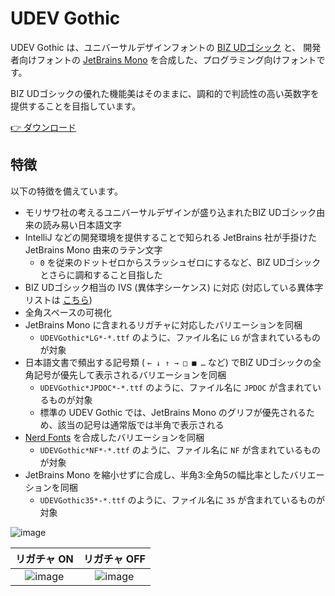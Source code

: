 # UDEV Gothic

UDEV Gothic は、ユニバーサルデザインフォントの [BIZ UDゴシック](https://github.com/googlefonts/morisawa-biz-ud-gothic) と、 開発者向けフォントの [JetBrains Mono](https://github.com/JetBrains/JetBrainsMono) を合成した、プログラミング向けフォントです。

BIZ UDゴシックの優れた機能美はそのままに、調和的で判読性の高い英数字を提供することを目指しています。

[👉 ダウンロード](https://github.com/yuru7/udev-gothic/releases)

## 特徴

以下の特徴を備えています。

- モリサワ社の考えるユニバーサルデザインが盛り込まれたBIZ UDゴシック由来の読み易い日本語文字
- IntelliJ などの開発環境を提供することで知られる JetBrains 社が手掛けた JetBrains Mono 由来のラテン文字
  - `0` を従来のドットゼロからスラッシュゼロにするなど、BIZ UDゴシックとさらに調和すること目指した
- BIZ UDゴシック相当の IVS (異体字シーケンス) に対応 (対応している異体字リストは [こちら](https://raw.githubusercontent.com/yuru7/udev-gothic/main/doc/ivs.txt))
- 全角スペースの可視化
- JetBrains Mono に含まれるリガチャに対応したバリエーションを同梱
  - `UDEVGothic*LG*-*.ttf` のように、ファイル名に `LG` が含まれているものが対象
- 日本語文書で頻出する記号類 ( `← ↓ ↑ → □ ■ …` など) でBIZ UDゴシックの全角記号が優先して表示されるバリエーションを同梱
  - `UDEVGothic*JPDOC*-*.ttf` のように、ファイル名に `JPDOC` が含まれているものが対象
  - 標準の UDEV Gothic では、JetBrains Mono のグリフが優先されるため、該当の記号は通常版では半角で表示される
- [Nerd Fonts](https://www.nerdfonts.com/) を合成したバリエーションを同梱
  - `UDEVGothic*NF*-*.ttf` のように、ファイル名に `NF` が含まれているものが対象
- JetBrains Mono を縮小せずに合成し、半角3:全角5の幅比率としたバリエーションを同梱
  - `UDEVGothic35*-*.ttf` のように、ファイル名に `35` が含まれているものが対象

![image](https://user-images.githubusercontent.com/13458509/159846115-826e87f5-90e6-4f10-90f5-652e4790f0ff.png)

|リガチャ ON|リガチャ OFF|
|:---:|:---:|
|![image](https://user-images.githubusercontent.com/13458509/159891788-b97865ee-9b94-4691-b44e-f39f55a8bdef.png)|![image](https://user-images.githubusercontent.com/13458509/159892000-99b356e5-42d0-4007-85eb-424abc386a05.png)|
